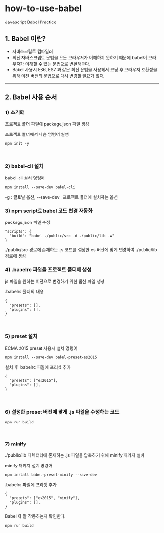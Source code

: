 # how-to-use-babel
Javascript Babel Practice

## 1. Babel 이란?
- 자바스크립트 컴파일러
- 최신 자바스크립트 문법을 모든 브라우저가 이해하지 못하기 때문에 babel이 브라우저가 이해할 수 있는 문법으로 변환해준다.
- Babel 사용시 ES6, ES7 과 같은 최신 문법을 사용해서 코딩 후 브라우저 호환성을 위해 이전 버전의 문법으로 다시 변경할 필요가 없다.

------------------

## 2. Babel 사용 순서

### 1) 초기화

프로젝트 폴더 파일에 package.json 파일 생성

프로젝트 폴더에서 다음 명령어 실행
```
npm init -y
```
<br>

### 2) babel-cli 설치

babel-cli 설치 명령어
```
npm install --save-dev babel-cli
```
-g : 글로벌 옵션, --save-dev : 프로젝트 폴더에 설치하는 옵션
<br>


### 3) npm script로 babel 코드 변경 자동화

package.json 파일 수정
```
"scripts": {
  "build": "babel ./public/src -d ./public/lib -w"
}
```
./public/src 경로에 존재하는 .js 코드를 설정한 es 버전에 맞게 변경하여 ./public/lib 경로에 생성
<br>


### 4) .babelrc 파일을 프로젝트 폴더에 생성

js 파일을 원하는 버전으로 변경하기 위한 옵션 파일 생성

.babelrc 폴더의 내용
```
{
  "presets": [],
  "plugins": [],
}
```
<br>


### 5) preset 설치

ECMA 2015 preset 사용시 설치 명령어
```
npm install --save-dev babel-preset-es2015
```

설치 후 .babelrc 파일에 프리셋 추가
```
{
  "presets": ["es2015"],
  "plugins": [],
}
```
<br>


### 6)  설정한 preset 버전에 맞게 .js 파일을 수정하는 코드

```
npm run build
```
<br>


### 7) minify

./public/lib 디렉터리에 존재하는 .js 파일을 압축하기 위해 minify 패키지 설치

minify 패키지 설치 명령어
```
npm install babel-preset-minify --save-dev
```

.babelrc 파일에 프리셋 추가
```
{
  "presets": ["es2015", "minify"],
  "plugins": [],
}
```

Babel 이 잘 작동하는지 확인한다.
```
npm run build
```
